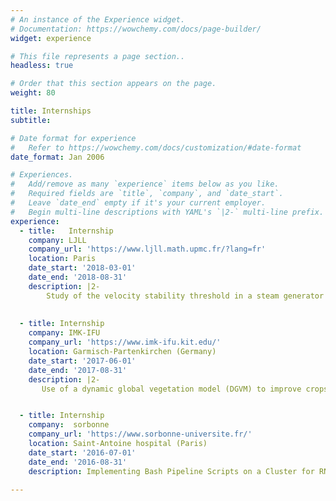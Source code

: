 ```yaml
---
# An instance of the Experience widget.
# Documentation: https://wowchemy.com/docs/page-builder/
widget: experience

# This file represents a page section..
headless: true

# Order that this section appears on the page.
weight: 80

title: Internships
subtitle:

# Date format for experience
#   Refer to https://wowchemy.com/docs/customization/#date-format
date_format: Jan 2006

# Experiences.
#   Add/remove as many `experience` items below as you like.
#   Required fields are `title`, `company`, and `date_start`.
#   Leave `date_end` empty if it's your current employer.
#   Begin multi-line descriptions with YAML's `|2-` multi-line prefix.
experience:
  - title:   Internship
    company: LJLL
    company_url: 'https://www.ljll.math.upmc.fr/?lang=fr'
    location: Paris
    date_start: '2018-03-01'
    date_end: '2018-08-31'
    description: |2-
        Study of the velocity stability threshold in a steam generator of a nuclear power plant by an algebraic method and an ALE finite element method (Freefem, Matlab), collaboration with Segula.
        
        
  - title: Internship
    company: IMK-IFU
    company_url: 'https://www.imk-ifu.kit.edu/'
    location: Garmisch-Partenkirchen (Germany)
    date_start: '2017-06-01'
    date_end: '2017-08-31'
    description: |2-
       Use of a dynamic global vegetation model (DGVM) to improve crops and the quality of soils in East Africa with R and LPJ-GUESS


  - title: Internship
    company:  sorbonne
    company_url: 'https://www.sorbonne-universite.fr/'
    location: Saint-Antoine hospital (Paris)
    date_start: '2016-07-01'
    date_end: '2016-08-31'
    description: Implementing Bash Pipeline Scripts on a Cluster for RNA Sequencing

---
```

